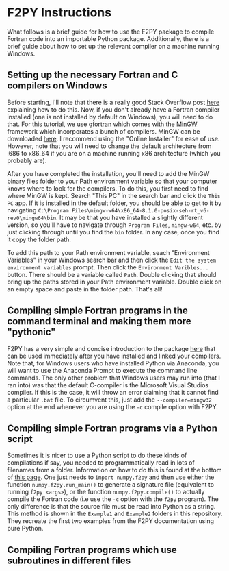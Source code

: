 # F2PY Instructions
What follows is a brief guide for how to use the F2PY package to compile Fortran code into an importable Python package. Additionally, there is a brief guide about how to set up the relevant compiler on a machine running Windows. 
## Setting up the necessary Fortran and C compilers on Windows
Before starting, I'll note that there is a really good Stack Overflow post [here][SO1] explaining how to do this. Now, if you don't already have a Fortran compiler installed (one is not installed by default on Windows), you will need to do that. For this tutorial, we use [gfortran][fg] which comes with the [MinGW][MGW] framework which incorporates a bunch of compilers. MinGW can be downloaded [here][MGWD]. I recommend using the "Online Installer" for ease of use. However, note that you will need to change the default architecture from i686 to x86_64 if you are on a machine running x86 architecture (which you probably are). 

After you have completed the installation, you'll need to add the MinGW binary files folder to your Path environment variable so that your computer knows where to look for the compilers. To do this, you first need to find where MinGW is kept. Search "This PC" in the search bar and click the `This PC` app. If it is installed in the default folder, you should be able to get to it by navigating `C:\Program Files\mingw-w64\x86_64-8.1.0-posix-seh-rt_v6-rev0\mingw64\bin`. It may be that you have installed a slightly different version, so you'll have to navigate through `Program Files`, `mingw-w64`, etc. by just clicking through until you find the `bin` folder. In any case, once you find it copy the folder path. 

To add this path to your Path environment variable, seach "Environment Variables" in your Windows search bar and then click the `Edit the system environment variables` prompt. Then click the `Environment Varibles...` button. There should be a variable called `Path`. Double clicking that should bring up the paths stored in your Path environment variable. Double click on an empty space and paste in the folder path. That's all!

## Compiling simple Fortran programs in the command terminal and making them more "pythonic"
F2PY has a very simple and concise introduction to the package [here][f2py] that can be used immediately after you have installed and linked your compilers. Note that, for Windows users who have installed Python via Anaconda, you will want to use the Anaconda Prompt to execute the command line commands. The only other problem that Windows users may run into (that I ran into) was that the default C-compiler is the Microsoft Visual Studios compiler. If this is the case, it will throw an error claiming that it cannot find a particular `.bat` file. To circumvent this, just add the `--compiler=mingw32` option at the end whenever you are using the `-c` compile option with F2PY.

## Compiling simple Fortran programs via a Python script
Sometimes it is nicer to use a Python script to do these kinds of compilations if say, you needed to programmatically read in lots of filenames from a folder. Information on how to do this is found at the bottom of [this page][npf2py]. One just needs to `import numpy.f2py` and then use either the function `numpy.f2py.run_main()` to generate a signature file (equivalent to running `f2py <args>`), or the function `numpy.f2py.compile()` to actually compile the Fortran code (i.e use the `-c` option with the `f2py` program). The only difference is that the source file must be read into Python as a string. This method is shown in the `Example1` and `Example2` folders in this repository. They recreate the first two examples from the F2PY documentation using pure Python.

## Compiling Fortran programs which use subroutines in different files


[SO1]: https://stackoverflow.com/questions/48826283/compile-fortran-module-with-f2py-and-python-3-6-on-windows-10
[fg]: https://gcc.gnu.org/wiki/
[MGW]: http://www.mingw.org/
[MGWD]: https://sourceforge.net/projects/mingw-w64/files/Toolchains%20targetting%20Win64/Personal%20Builds/mingw-builds/7.2.0/threads-posix/seh/
[f2py]: https://numpy.org/doc/stable/f2py/f2py.getting-started.html
[npf2py]: https://numpy.org/doc/stable/f2py/usage.html
